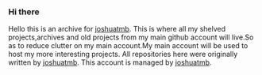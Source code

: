 ### Hi there 
Hello this is an archive for [joshuatmb](https://github.com/joshuatmb). This is where all my shelved projects,archives and old projects from my main github account  will live.So as to reduce clutter on my main account.My main account will be used to host my more interesting projects.
All repositories here were originally written by [joshuatmb](https://github.com/joshuatmb).
This account is managed by [joshuatmb](https://github.com/joshuatmb).
